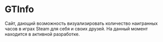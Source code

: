 # GTInfo

Сайт, дающий возможность визуализировать количество наигранных часов в играх Steam для себя и своих друзей.
На данный момент находится в активной разработке.
